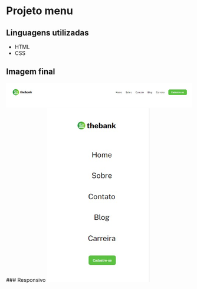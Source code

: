 # Projeto menu 

## Linguagens utilizadas
- HTML
- CSS

## Imagem final 

<img src="./src/img/menu.jpg" alt="logo do thebank">
<br>
### Responsivo 

<img src="./src/img/menu_responsivo.jpg" alt="logo do thebank">

